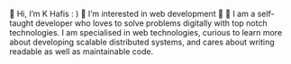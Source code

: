 👋 Hi, I’m K Hafis : )
👀 I’m interested in web development 🥳
🌱 I am a self-taught developer who loves to solve problems digitally with top notch technologies. I am specialised in web technologies, curious to learn more about developing scalable distributed systems, and cares about writing readable as well as maintainable code.


<!--
**hafeeeii/hafeeeii** is a ✨ _special_ ✨ repository because its `README.md` (this file) appears on your GitHub profile.

Here are some ideas to get you started:

- 🔭 I’m currently working on ...
- 🌱 I’m currently learning ...
- 👯 I’m looking to collaborate on ...
- 🤔 I’m looking for help with ...
- 💬 Ask me about ...
- 📫 How to reach me: ...
- 😄 Pronouns: ...
- ⚡ Fun fact: ...
-->
